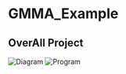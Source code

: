 # GMMA_Example

## OverAll Project
![Diagram](GMMA_Example\DEMO\Chart.png)
![Program](GMMA_Example\DEMO\Program.png)